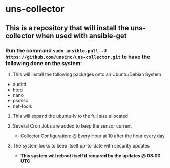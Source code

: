 # uns-collector

## This is a repository that will install the uns-collector when used with ansible-get

### Run the command ```sudo ansible-pull -U https://github.com/unsinc/uns-collector.git``` to have the following done on the system:

1.  This will install the following packages onto an Ubuntu/Debian System
  - auditd
  - htop
  - nano
  - psmisc
  - net-tools

1.  This will expand the ubuntu-lv to the full size allocated
1.  Several Cron Jobs are added to keep the sensor current
	-  Collector Configuration: @ Every Hour at 10 after the hour every day

1.  The system looks to keep itself up-to-date with security updates
	-  **This system will reboot itself if required by the updates @ 08:00 UTC**